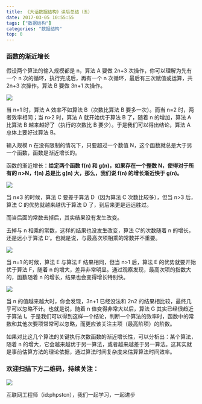 ```yaml
---
title: 《大话数据结构》读后总结（五）
date: 2017-03-05 10:55:55
tags: ["数据结构"]
categories: "数据结构"
top: 0
---
```


### 函数的渐近增长

假设两个算法的输入规模都是 n，算法 A 要做 2n+3 次操作，你可以理解为先有一个 n 次的循环，执行完成后，再有一个 n 次循环，最后有三次赋值或运算，共 2n+3 次操作。算法 B 要做 3n+1 次操作。

![](http://ww1.sinaimg.cn/large/a616b9a4gy1g4y0eect3pj20w008q0te.jpg)

当 n=1 时，算法 A 效率不如算法 B（次数比算法 B 要多一次）。而当 n=2 时，两者效率相同；当 n>2 时，算法 A 就开始优于算法 B 了，随着 n 的增加，算法 A 比算法 B 越来越好了（执行的次数比 B 要少）。于是我们可以得出结论，算法 A 总体上要好过算法 B。

输入规模 n 在没有限制的情况下，只要超过一个数值 N，这个函数就总是大于另一个函数，函数是渐近增长的。

函数的渐近增长：**给定两个函数 f(n) 和 g(n)，如果存在一个整数 N，使得对于所有的 n>N，f(n) 总是比 g(n) 大，那么，我们说 f(n) 的增长渐近快于 g(n)。**

![](http://ww1.sinaimg.cn/large/a616b9a4gy1g4y0elkfk6j20w00a2wfd.jpg)

当 n≤3 的时候，算法 C 要差于算法 D（因为算法 C 次数比较多），但当 n>3 后，算法 C 的优势就越来越优于算法 D 了，到后来更是远远胜过。

而当后面的常数去掉后，其实结果没有发生改变。

去掉与 n 相乘的常数，这样的结果也没发生改变，算法 C′的次数随着 n 的增长，还是远小于算法 D′。也就是说，与最高次项相乘的常数并不重要。

![](http://ww1.sinaimg.cn/large/a616b9a4gy1g4y0evkavyj20w0084gmb.jpg)

当 n=1 的时候，算法 E 与算法 F 结果相同，但当 n>1 后，算法 E 的优势就要开始优于算法 F，随着 n 的增大，差异非常明显。通过观察发现，最高次项的指数大的，函数随着 n 的增长，结果也会变得增长特别快。

![](http://ww1.sinaimg.cn/large/a616b9a4gy1g4y0f2raxcj20w00ekgn4.jpg)

当 n 的值越来越大时，你会发现，3n+1 已经没法和 2n2 的结果相比较，最终几乎可以忽略不计。也就是说，随着 n 值变得非常大以后，算法 G 其实已经很趋近于算法 I。于是我们可以得到这样一个结论，判断一个算法的效率时，函数中的常数和其他次要项常常可以忽略，而更应该关注主项（最高阶项）的阶数。

如果对比这几个算法的关键执行次数函数的渐近增长性，可以分析出：某个算法，随着 n 的增大，它会越来越优于另一算法，或者越来越差于另一算法。这其实就是事前估算方法的理论依据，通过算法时间复杂度来估算算法时间效率。

### 欢迎扫描下方二维码，持续关注：

![](https://ww1.sinaimg.cn/large/a616b9a4gy1g4xzv954a4j20760763yo.jpg)

互联网工程师（id:phpstcn），我们一起学习，一起进步
